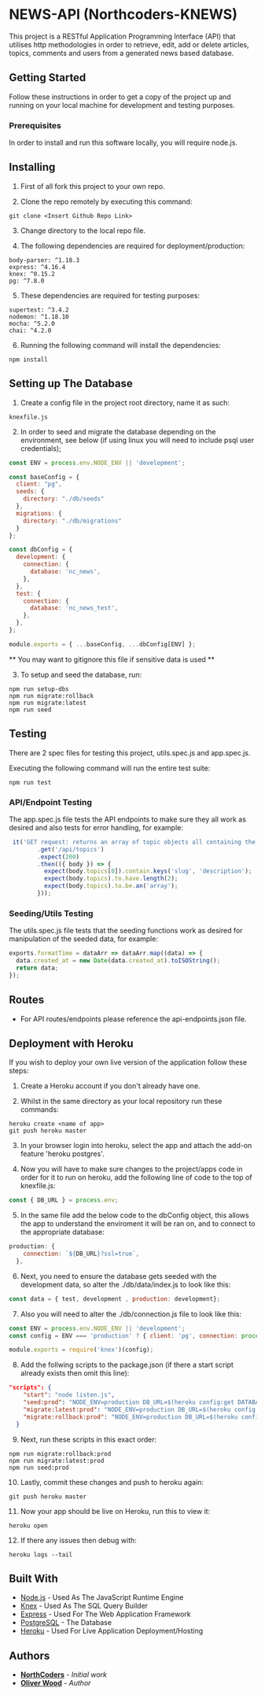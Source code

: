 # NEWS-API (Northcoders-KNEWS)

This project is a RESTful Application Programming Interface (API) that utilises http methodologies in order to retrieve, edit, add or delete articles, topics, comments and users from a generated news based database.

## Getting Started

Follow these instructions in order to get a copy of the project up and running on your local machine for development and testing purposes.

### Prerequisites

In order to install and run this software locally, you will require node.js.


## Installing

1. First of all fork this project to your own repo.

2. Clone the repo remotely by executing this command:


```
git clone <Insert Github Repo Link>
```

3. Change directory to the local repo file.

4. The following dependencies are required for deployment/production:

```
body-parser: ^1.18.3
express: ^4.16.4
knex: ^0.15.2
pg: ^7.8.0
```
5. These dependencies are required for testing purposes:

```
supertest: ^3.4.2
nodemon: ^1.18.10
mocha: ^5.2.0
chai: ^4.2.0

```
6. Running the following command will install the dependencies:

```
npm install
```

## Setting up The Database

1. Create a config file in the project root directory, name it as such:

```
knexfile.js
```

2. In order to seed and migrate the database depending on the environment, see below (if using linux you will need to include psql user credentials);

```js
const ENV = process.env.NODE_ENV || 'development'; 

const baseConfig = {
  client: "pg",
  seeds: {
    directory: "./db/seeds"
  },
  migrations: {
    directory: "./db/migrations"
  }
};

const dbConfig = {
  development: {
    connection: {
      database: 'nc_news',
    },
  },
  test: {
    connection: {
      database: 'nc_news_test',
    },
  },
};

module.exports = { ...baseConfig, ...dbConfig[ENV] };
```

** You may want to gitignore this file if sensitive data is used **

3. To setup and seed the database, run:

```
npm run setup-dbs
npm run migrate:rollback
npm run migrate:latest
npm run seed
```


## Testing

There are 2 spec files for testing this project, utils.spec.js and app.spec.js.

Executing the following command will run the entire test suite:

```
npm run test
```

### API/Endpoint Testing

The app.spec.js file tests the API endpoints to make sure they all work as desired and also tests for error handling, for example:

```js
 it('GET request: returns an array of topic objects all containing the correct keys', () => request
        .get('/api/topics')
        .expect(200)
        .then(({ body }) => {
          expect(body.topics[0]).contain.keys('slug', 'description');
          expect(body.topics).to.have.length(2);
          expect(body.topics).to.be.an('array');
        }));
```

### Seeding/Utils Testing

The utils.spec.js file tests that the seeding functions work as desired for manipulation of the seeded data, for example:

```js
exports.formatTime = dataArr => dataArr.map((data) => {
  data.created_at = new Date(data.created_at).toISOString();
  return data;
});
```
## Routes

* For API routes/endpoints please reference the api-endpoints.json file.

## Deployment with Heroku

If you wish to deploy your own live version of the application follow these steps:

1. Create a Heroku account if you don't already have one.

2. Whilst in the same directory as your local repository run these commands:

```
heroku create <name of app>
git push heroku master
```
3. In your browser login into heroku, select the app and attach the add-on feature 'heroku postgres'.

4. Now you will have to make sure changes to the project/apps code in order for it to run on heroku, add the following line of code to the top of knexfile.js:

```js
const { DB_URL } = process.env;
```

5. In the same file add the below code to the dbConfig object, this allows the app to understand the enviroment it will be ran on, and to connect to the appropriate database:

```js
production: {
    connection: `${DB_URL}?ssl=true`,
  },
``` 
6. Next, you need to ensure the database gets seeded with the development data, so alter the ./db/data/index.js to look like this: 

```js
const data = { test, development , production: development};
```

7. Also you will need to alter the ./db/connection.js file to look like this:

```js
const ENV = process.env.NODE_ENV || 'development';
const config = ENV === 'production' ? { client: 'pg', connection: process.env.DATABASE_URL } : require('../knexfile');

module.exports = require('knex')(config);

```

8. Add the follwing scripts to the package.json (if there a start script already exists then omit this line):

```json
"scripts": {
    "start": "node listen.js",
    "seed:prod": "NODE_ENV=production DB_URL=$(heroku config:get DATABASE_URL) knex seed:run",
    "migrate:latest:prod": "NODE_ENV=production DB_URL=$(heroku config:get DATABASE_URL) knex migrate:latest",
    "migrate:rollback:prod": "NODE_ENV=production DB_URL=$(heroku config:get DATABASE_URL) knex migrate:rollback",
  }
```

9. Next, run these scripts in this exact order:

```
npm run migrate:rollback:prod
npm run migrate:latest:prod
npm run seed:prod
```

10. Lastly, commit these changes and push to heroku again:

```
git push heroku master
```

11. Now your app should be live on Heroku, run this to view it:

```
heroku open
```

12. If there any issues then debug with:

```
heroku logs --tail
```

## Built With

* [Node.js](https://nodejs.org/en/docs/) - Used As The JavaScript Runtime Engine
* [Knex](https://knexjs.org/) - Used As The SQL Query Builder 
* [Express](https://expressjs.com/en/api.html) - Used For The Web Application Framework
* [PostgreSQL](https://node-postgres.com/) - The Database
* [Heroku](https://devcenter.heroku.com/categories/nodejs-support) - Used For Live Application Deployment/Hosting

## Authors

* **[NorthCoders](https://github.com/northcoders)** - *Initial work*
* **[Oliver Wood](https://github.com/oliverwood93)** - *Author* 


